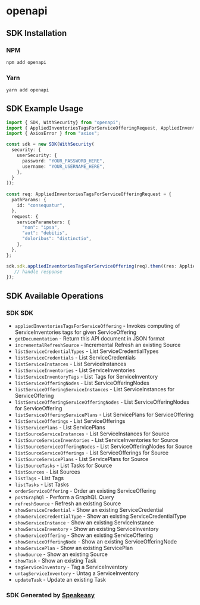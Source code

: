 # openapi

<!-- Start SDK Installation -->
## SDK Installation

### NPM

```bash
npm add openapi
```

### Yarn

```bash
yarn add openapi
```
<!-- End SDK Installation -->

<!-- Start SDK Example Usage -->
## SDK Example Usage

```typescript
import { SDK, WithSecurity} from "openapi";
import { AppliedInventoriesTagsForServiceOfferingRequest, AppliedInventoriesTagsForServiceOfferingResponse } from "openapi/src/sdk/models/operations";
import { AxiosError } from "axios";

const sdk = new SDK(WithSecurity(
  security: {
    userSecurity: {
      password: "YOUR_PASSWORD_HERE",
      username: "YOUR_USERNAME_HERE",
    },
  }
));
    
const req: AppliedInventoriesTagsForServiceOfferingRequest = {
  pathParams: {
    id: "consequatur",
  },
  request: {
    serviceParameters: {
      "non": "ipsa",
      "aut": "debitis",
      "doloribus": "distinctio",
    },
  },
};

sdk.sdk.appliedInventoriesTagsForServiceOffering(req).then((res: AppliedInventoriesTagsForServiceOfferingResponse | AxiosError) => {
   // handle response
});
```
<!-- End SDK Example Usage -->

<!-- Start SDK Available Operations -->
## SDK Available Operations

### SDK SDK

* `appliedInventoriesTagsForServiceOffering` - Invokes computing of ServiceInventories tags for given ServiceOffering
* `getDocumentation` - Return this API document in JSON format
* `incrementalRefreshSource` - Incremental Refresh an existing Source
* `listServiceCredentialTypes` - List ServiceCredentialTypes
* `listServiceCredentials` - List ServiceCredentials
* `listServiceInstances` - List ServiceInstances
* `listServiceInventories` - List ServiceInventories
* `listServiceInventoryTags` - List Tags for ServiceInventory
* `listServiceOfferingNodes` - List ServiceOfferingNodes
* `listServiceOfferingServiceInstances` - List ServiceInstances for ServiceOffering
* `listServiceOfferingServiceOfferingNodes` - List ServiceOfferingNodes for ServiceOffering
* `listServiceOfferingServicePlans` - List ServicePlans for ServiceOffering
* `listServiceOfferings` - List ServiceOfferings
* `listServicePlans` - List ServicePlans
* `listSourceServiceInstances` - List ServiceInstances for Source
* `listSourceServiceInventories` - List ServiceInventories for Source
* `listSourceServiceOfferingNodes` - List ServiceOfferingNodes for Source
* `listSourceServiceOfferings` - List ServiceOfferings for Source
* `listSourceServicePlans` - List ServicePlans for Source
* `listSourceTasks` - List Tasks for Source
* `listSources` - List Sources
* `listTags` - List Tags
* `listTasks` - List Tasks
* `orderServiceOffering` - Order an existing ServiceOffering
* `postGraphQl` - Perform a GraphQL Query
* `refreshSource` -  Refresh an existing Source
* `showServiceCredential` - Show an existing ServiceCredential
* `showServiceCredentialType` - Show an existing ServiceCredentialType
* `showServiceInstance` - Show an existing ServiceInstance
* `showServiceInventory` - Show an existing ServiceInventory
* `showServiceOffering` - Show an existing ServiceOffering
* `showServiceOfferingNode` - Show an existing ServiceOfferingNode
* `showServicePlan` - Show an existing ServicePlan
* `showSource` - Show an existing Source
* `showTask` - Show an existing Task
* `tagServiceInventory` - Tag a ServiceInventory
* `untagServiceInventory` - Untag a ServiceInventory
* `updateTask` - Update an existing Task

<!-- End SDK Available Operations -->

### SDK Generated by [Speakeasy](https://docs.speakeasyapi.dev/docs/using-speakeasy/client-sdks)

